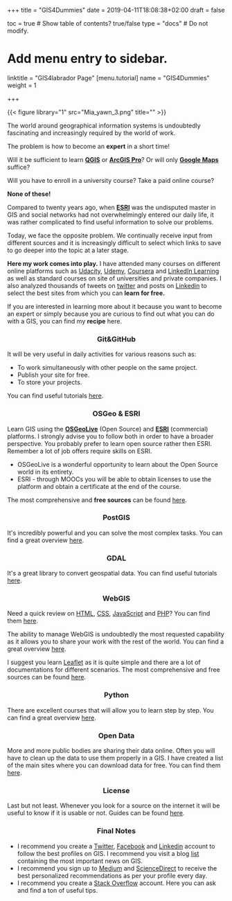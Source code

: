 +++
title = "GIS4Dummies"
date = 2019-04-11T18:08:38+02:00
draft = false

toc = true  # Show table of contents? true/false
type = "docs"  # Do not modify.

# Add menu entry to sidebar.
linktitle = "GIS4labrador Page"
[menu.tutorial]
  name = "GIS4Dummies"
  weight = 1

+++


{{< figure library="1" src="Mia_yawn_3.png" title="" >}}

The world  around geographical information systems is undoubtedly fascinating and increasingly required by the world of work.

The problem is how to become an **expert** in a short time!

Will it be sufficient to learn **[QGIS](https://qgis.org/)** or **[ArcGIS Pro](https://www.esri.com/en-us/arcgis/products/arcgis-pro/overview)**? Or will only **[Google Maps](https://www.google.com/maps)** suffice?

Will you have to enroll in a university course? Take a paid online course?

**None of these!**

Compared to twenty years ago, when **[ESRI](https://www.esri.com/)** was the undisputed master in GIS and social networks had not overwhelmingly entered our daily life, it was rather complicated to find useful information to solve our problems.

Today, we face the opposite problem. We continually receive input from different sources and it is increasingly difficult to select which links to save to go deeper into the topic at a later stage.

**Here my work comes into play.** I have attended many courses on different online platforms such as [Udacity](https://www.udacity.com/), [Udemy](https://www.udemy.com/), [Coursera](https://www.coursera.org/) and [LinkedIn Learning](https://www.linkedin.com/learning/) as well as standard courses on site of universities and private companies. I also analyzed thousands of tweets on [twitter](https://twitter.com/) and posts on [Linkedin](https://www.linkedin.com/) to select the best sites from which you can **learn for free.**

If you are interested in learning more about it because you want to become an expert or simply because you are curious to find out what you can do with a GIS, you can find my **recipe** here.

### <center>Git&GitHub</center>
It will be very useful in daily activities for various reasons such as:

 - To work simultaneously with other people on the same project.
 - Publish your site for free.
 - To store your projects.

You can find useful tutorials [here](http://localhost:1313/post/git_github/summary/).


### <center>OSGeo & ESRI</center>
Learn GIS using the **[OSGeoLive](https://live.osgeo.org/en/index.html)** (Open Source) and **[ESRI](https://www.esri.com/)** (commercial) platforms. I strongly advise you to follow both in order to have a broader perspective. You probably prefer to learn open source rather then ESRI. Remember a lot of job offers require skills on ESRI.

 - OSGeoLive is a wonderful opportunity to learn about the Open Source world in its entirety.
 - ESRI - through MOOCs you will be able to obtain licenses to use the platform and obtain a certificate at the end of the course.

The most comprehensive and **free sources** can be found [here](http://localhost:1313/post/gis/summary/).

### <center>PostGIS</center>

It's incredibly powerful and you can solve the most complex tasks. You can find a great overview [here](http://localhost:1313/post/postgis/summary/).

### <center>GDAL</center>

It's a great library to convert geospatial data. You can find useful tutorials [here](http://localhost:1313/post/gdal/summary/).

### <center>WebGIS</center>
Need a quick review on [HTML](https://www.w3.org/html/), [CSS](https://www.w3.org/Style/CSS/), [JavaScript](https://developer.mozilla.org/en-US/docs/Web/JavaScript) and [PHP](https://www.php.net/)? You can find them [here](http://localhost:1313/post/web_development/summary/).

The ability to manage WebGIS is undoubtedly the most requested capability as it allows you to share your work with the rest of the world.
You can find a great overview [here](http://localhost:1313/post/webgis/summary/).

I suggest you learn [Leaflet](https://leafletjs.com/) as it is quite simple and there are a lot of documentations for different scenarios.
The most comprehensive and free sources can be found [here](http://localhost:1313/post/leaflet/summary/).

### <center>Python</center>
There are excellent courses that will allow you to learn step by step.
You can find a great overview [here](http://localhost:1313/post/python/summary/).


### <center>Open Data</center>
More and more public bodies are sharing their data online. Often you will have to clean up the data to use them properly in a GIS. I have created a list of the main sites where you can download data for free.
You can find them [here](http://localhost:1313/post/opendata/).


### <center>License</center>
Last but not least. Whenever you look for a source on the internet it will be useful to know if it is usable or not.
Guides can be found [here](http://localhost:1313/post/licences/summary/).


###  <center>Final Notes</center>

- I recommend you create a [Twitter](https://twitter.com/), [Facebook](https://www.facebook.com) and [Linkedin](https://linkedin.com/) account to follow the best profiles on GIS. I recommend you visit a blog [list](http://localhost:1313/post/blog/summary/) containing the most important news on GIS.
- I recommend you sign up to [Medium](https://medium.com/) and [ScienceDirect](https://www.sciencedirect.com/) to receive the best personalized recommendations as per your profile every day.
- I recommend you create a [Stack Overflow](https://stackoverflow.com/) account. Here you can ask and find a ton of useful tips.
